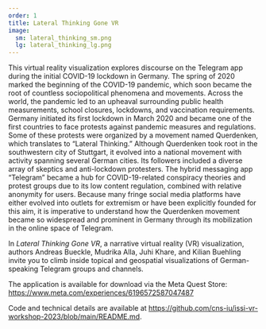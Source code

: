 ```yaml
---
order: 1
title: Lateral Thinking Gone VR
image:
  sm: lateral_thinking_sm.png
  lg: lateral_thinking_lg.png
---
```

This virtual reality visualization explores discourse on the Telegram app during the initial COVID-19 lockdown in Germany. The spring of 2020 marked the beginning of the COVID-19 pandemic, which soon became the root of countless sociopolitical phenomena and movements. Across the world, the pandemic led to an upheaval surrounding public health measurements, school closures, lockdowns, and vaccination requirements. Germany initiated its first lockdown in March 2020 and became one of the first countries to face protests against pandemic measures and regulations. Some of these protests were organized by a movement named Querdenken, which translates to “Lateral Thinking.” Although Querdenken took root in the southwestern city of Stuttgart, it evolved into a national movement with activity spanning several German cities. Its followers included a diverse array of skeptics and anti-lockdown protesters. The hybrid messaging app “Telegram” became a hub for COVID-19-related conspiracy theories and protest groups due to its low content regulation, combined with relative anonymity for users. Because many fringe social media platforms have either evolved into outlets for extremism or have been explicitly founded for this aim, it is imperative to understand how the Querdenken movement became so widespread and prominent in Germany through its mobilization in the online space of Telegram. 

In *Lateral Thinking Gone VR*, a narrative virtual reality (VR) visualization, authors Andreas Bueckle, Mudrika Alla, Juhi Khare, and Kilian Buehling invite you to climb inside topical and geospatial visualizations of German-speaking Telegram groups and channels. 

The application is available for download via the Meta Quest Store: <https://www.meta.com/experiences/6196572587047487>

Code and technical details are available at <https://github.com/cns-iu/issi-vr-workshop-2023/blob/main/README.md>.
